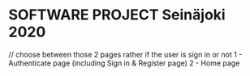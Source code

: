 # SOFTWARE PROJECT Seinäjoki 2020

// choose between those 2 pages rather if the user is sign in or not
1 - Authenticate page (including Sign in & Register page)
2 - Home page
